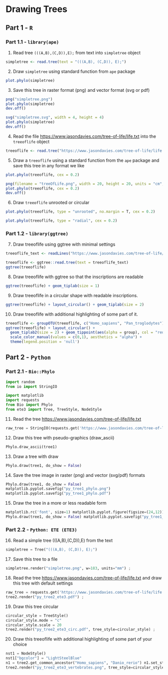 # Drawing Trees

## Part 1 - `R`

### Part 1.1 - `library(ape)`

1) Read tree `(((A,B),(C,D)),E);` from text into `simpletree` object

```r
simpletree <- read.tree(text = "(((A,B), (C,D)), E);")
```

2) Draw `simpletree` using standard function from `ape` package

```r
plot.phylo(simpletree)
```

3) Save this tree in raster format (png) and vector format (svg or pdf)

```r
png("simpletree.png")
plot.phylo(simpletree)
dev.off()

svg("simpletree.svg", width = 4, height = 4)
plot.phylo(simpletree)
dev.off()
```

4) Read the file https://www.jasondavies.com/tree-of-life/life.txt into the `treeoflife` object

```r
treeoflife <- read.tree("https://www.jasondavies.com/tree-of-life/life.txt")
```

5) Draw a `treeoflife` using a standard function from the `ape` package and save this tree in any format we like

```r
plot.phylo(treeoflife, cex = 0.2)

png(filename = "treeOfLife.png", width = 20, height = 20, units = "cm", res = 600)
plot.phylo(treeoflife, cex = 0.2)
dev.off()
```

6) Draw `treeoflife` unrooted or circular

```r
plot.phylo(treeoflife, type = "unrooted", no.margin = T, cex = 0.2)

plot.phylo(treeoflife, type = "radial", cex = 0.2)
```

### Part 1.2 - `library(ggtree)`

7) Draw treeoflife using ggtree with minimal settings

```r
treeoflife_text <- readLines("https://www.jasondavies.com/tree-of-life/life.txt")

treeoflife <- ggtree::read.tree(text = treeoflife_text)
ggtree(treeoflife)
```

8) Draw treeoflife with ggtree so that the inscriptions are readable

```r
ggtree(treeoflife) + geom_tiplab(size = 1)
```

9) Draw treeoflife in a circular shape with readable inscriptions.

```r
ggtree(treeoflife) + layout_circular() + geom_tiplab(size = 2)
```
   
10) Draw treeoflife with additional highlighting of some part of it.

```r
treeoflife <- groupOTU(treeoflife, c("Homo_sapiens", "Pan_troglodytes"))
ggtree(treeoflife) + layout_circular() +
  geom_tiplab2(size = 2) + geom_tippoint(aes(alpha = group), col = "red") +
  scale_color_manual(values = c(0,1), aesthetics = "alpha") +
  theme(legend.position = 'null')
```

## Part 2 - `Python`

### Part 2.1 - `Bio::Phylo`

```python
import random
from io import StringIO

import matplotlib
import requests
from Bio import Phylo
from ete3 import Tree, TreeStyle, NodeStyle
```
11) Read the tree https://www.jasondavies.com/tree-of-life/life.txt

```python
raw_tree = StringIO(requests.get('https://www.jasondavies.com/tree-of-life/life.txt').text) tree1 = Phylo.read(raw_tree, "newick")
```

12) Draw this tree with pseudo-graphics (draw_ascii)

```python
Phylo.draw_ascii(tree1)
```

13) Draw a tree with draw

```python
Phylo.draw(tree1, do_show = False)
```

14) Save the tree image in raster (png) and vector (svg/pdf) formats

```python
Phylo.draw(tree1, do_show = False)
matplotlib.pyplot.savefig("py_tree1_phylo.png")
matplotlib.pyplot.savefig("py_tree1_phylo.pdf")
```

15) Draw the tree in a more or less readable form

```python
matplotlib.rc('font', size=1) matplotlib.pyplot.figure(figsize=(24,12))
Phylo.draw(tree1, do_show = False) matplotlib.pyplot.savefig("py_tree1_phylo_enhanced.png", dpi=600)
```

### Part 2.2 - `Python: ETE (ETE3)`

16) Read a simple tree (((A,B),(C,D)),E) from the text

```python
simpletree = Tree("(((A,B), (C,D)), E);")
```

17) Save this tree to a file

```python
simpletree.render("simpletree.png", w=183, units="mm") ;
```

18) Read the tree https://www.jasondavies.com/tree-of-life/life.txt and draw this tree with default settings

```python
raw_tree = requests.get('https://www.jasondavies.com/tree-of-life/life.txt').text tree2 = Tree(raw_tree, format=1)
tree2.render("py_tree2_ete3.pdf") ;
```

19) Draw this tree circular

```python
circular_style = TreeStyle()
circular_style.mode = "c"
circular_style.scale = 20
tree2.render("py_tree2_ete3_circ.pdf", tree_style=circular_style) ;
```

20) Draw this treeoflife with additional highlighting of some part of your choice

```python
nst1 = NodeStyle()
nst1["bgcolor"] = "LightSteelBlue"
n1 = tree2.get_common_ancestor("Homo_sapiens", "Danio_rerio") n1.set_style(nst1)
tree2.render("py_tree2_ete3_vertebrates.png", tree_style=circular_style) ;
```

